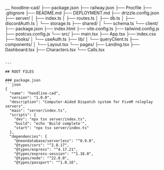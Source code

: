 ,,,,
hoodline-cad/
├── package.json
├── railway.json
├── Procfile
├── .gitignore
├── README.md
├── DEPLOYMENT.md
├── drizzle.config.json
├── server/
│   ├── index.ts
│   ├── routes.ts
│   ├── db.ts
│   ├── discordAuth.ts
│   └── storage.ts
├── shared/
│   └── schema.ts
└── client/
    ├── package.json
    ├── index.html
    ├── vite.config.ts
    ├── tailwind.config.js
    ├── postcss.config.js
    └── src/
        ├── main.tsx
        ├── App.tsx
        ├── index.css
        ├── hooks/
        │   └── useAuth.ts
        ├── lib/
        │   └── queryClient.ts
        ├── components/
        │   └── Layout.tsx
        └── pages/
            ├── Landing.tsx
            ├── Dashboard.tsx
            ├── Characters.tsx
            └── Calls.tsx
```

---

## ROOT FILES

### package.json
```json
{
  "name": "hoodline-cad",
  "version": "1.0.0",
  "description": "Computer-Aided Dispatch system for FiveM roleplay servers",
  "main": "server/index.ts",
  "scripts": {
    "dev": "npx tsx server/index.ts",
    "build": "echo 'Build complete'",
    "start": "npx tsx server/index.ts"
  },
  "dependencies": {
    "@neondatabase/serverless": "^0.9.0",
    "@types/cors": "^2.8.17",
    "@types/express": "^4.17.21",
    "@types/express-session": "^1.18.0",
    "@types/node": "^22.0.0",
    "@types/passport": "^1.0.16",
